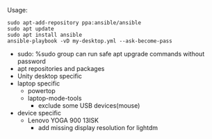 Usage:

```
sudo apt-add-repository ppa:ansible/ansible
sudo apt update
sudo apt install ansible
ansible-playbook -vD my-desktop.yml --ask-become-pass
```

- sudo: %sudo group can run safe apt upgrade commands without password
- apt repositories and packages
- Unity desktop specific
- laptop specific
    - powertop
    - laptop-mode-tools
        - exclude some USB devices(mouse)
- device specific
    - Lenovo YOGA 900 13ISK
        - add missing display resolution for lightdm
